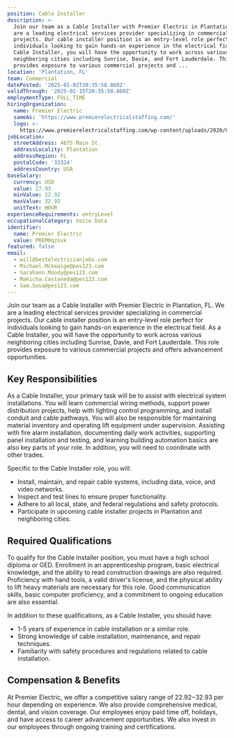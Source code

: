 ```yaml
---
position: Cable Installer
description: >-
  Join our team as a Cable Installer with Premier Electric in Plantation, FL. We
  are a leading electrical services provider specializing in commercial
  projects. Our cable installer position is an entry-level role perfect for
  individuals looking to gain hands-on experience in the electrical field. As a
  Cable Installer, you will have the opportunity to work across various
  neighboring cities including Sunrise, Davie, and Fort Lauderdale. This role
  provides exposure to various commercial projects and ...
location: 'Plantation, FL'
team: Commercial
datePosted: '2025-01-02T20:35:58.860Z'
validThrough: '2025-02-15T20:35:58.860Z'
employmentType: FULL_TIME
hiringOrganization:
  name: Premier Electric
  sameAs: 'https://www.premierelectricalstaffing.com/'
  logo: >-
    https://www.premierelectricalstaffing.com/wp-content/uploads/2020/05/Premier-Electrical-Staffing-logo.png
jobLocation:
  streetAddress: 4675 Main St.
  addressLocality: Plantation
  addressRegion: FL
  postalCode: '33324'
  addressCountry: USA
baseSalary:
  currency: USD
  value: 27.93
  minValue: 22.92
  maxValue: 32.93
  unitText: HOUR
experienceRequirements: entryLevel
occupationalCategory: Voice Data
identifier:
  name: Premier Electric
  value: PREM0qzsvk
featured: false
email:
  - will@bestelectricianjobs.com
  - Michael.Mckeaige@pes123.com
  - Sarahann.Moody@pes123.com
  - Makicha.Castaneda@pes123.com
  - Sam.Sosa@pes123.com
---
```




Join our team as a Cable Installer with Premier Electric in Plantation, FL. We are a leading electrical services provider specializing in commercial projects. Our cable installer position is an entry-level role perfect for individuals looking to gain hands-on experience in the electrical field. As a Cable Installer, you will have the opportunity to work across various neighboring cities including Sunrise, Davie, and Fort Lauderdale. This role provides exposure to various commercial projects and offers advancement opportunities.

## Key Responsibilities
As a Cable Installer, your primary task will be to assist with electrical system installations. You will learn commercial wiring methods, support power distribution projects, help with lighting control programming, and install conduit and cable pathways. You will also be responsible for maintaining material inventory and operating lift equipment under supervision. Assisting with fire alarm installation, documenting daily work activities, supporting panel installation and testing, and learning building automation basics are also key parts of your role. In addition, you will need to coordinate with other trades.

Specific to the Cable Installer role, you will:
- Install, maintain, and repair cable systems, including data, voice, and video networks.
- Inspect and test lines to ensure proper functionality.
- Adhere to all local, state, and federal regulations and safety protocols.
- Participate in upcoming cable installer projects in Plantation and neighboring cities.

## Required Qualifications
To qualify for the Cable Installer position, you must have a high school diploma or GED. Enrollment in an apprenticeship program, basic electrical knowledge, and the ability to read construction drawings are also required. Proficiency with hand tools, a valid driver's license, and the physical ability to lift heavy materials are necessary for this role. Good communication skills, basic computer proficiency, and a commitment to ongoing education are also essential.

In addition to these qualifications, as a Cable Installer, you should have:
- 1-5 years of experience in cable installation or a similar role.
- Strong knowledge of cable installation, maintenance, and repair techniques.
- Familiarity with safety procedures and regulations related to cable installation.

## Compensation & Benefits
At Premier Electric, we offer a competitive salary range of $22.92-$32.93 per hour depending on experience. We also provide comprehensive medical, dental, and vision coverage. Our employees enjoy paid time off, holidays, and have access to career advancement opportunities. We also invest in our employees through ongoing training and certifications.
